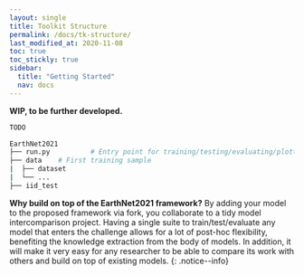 ```yaml
---
layout: single
title: Toolkit Structure
permalink: /docs/tk-structure/
last_modified_at: 2020-11-08
toc: true
toc_stickly: true
sidebar:
  title: "Getting Started"
  nav: docs
---
```

**WIP, to be further developed.**


```bash
TODO

EarthNet2021
├── run.py			# Entry point for training/testing/evaluating/plotting
├── data 	# First training sample
|  ├── dataset
|  └── ...
├── iid_test
```

**Why build on top of the EarthNet2021 framework?** By adding your model to the proposed framework via fork, you collaborate to a tidy model intercomparison project. Having a single suite to train/test/evaluate any model that enters the challenge allows for a lot of post-hoc flexibility, benefiting the knowledge extraction from the body of models. In addition, it will make it very easy for any researcher to be able to compare its work with others and build on top of existing models.
{: .notice--info}

